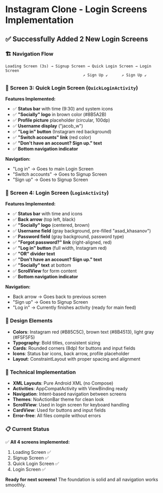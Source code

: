 # Instagram Clone - Login Screens Implementation

## ✅ Successfully Added 2 New Login Screens

### 🏗️ **Navigation Flow**
```
Loading Screen (3s) → Signup Screen → Quick Login Screen → Login Screen
                                  ↗ Sign Up ↙      ↗ Sign Up ↙
```

### 📱 **Screen 3: Quick Login Screen** (`QuickLoginActivity`)

**Features Implemented:**
- ✅ **Status bar** with time (9:30) and system icons  
- ✅ **"Socially" logo** in brown color (#8B5A2B)
- ✅ **Profile picture** placeholder (circular, 100dp) 
- ✅ **Username display** ("jacob_w")
- ✅ **"Log in" button** (Instagram red background)
- ✅ **"Switch accounts" link** (red color)
- ✅ **"Don't have an account? Sign up." text**
- ✅ **Bottom navigation indicator**

**Navigation:**
- "Log in" → Goes to main Login Screen
- "Switch accounts" → Goes to Signup Screen  
- "Sign up" → Goes to Signup Screen

### 📱 **Screen 4: Login Screen** (`LoginActivity`)

**Features Implemented:**
- ✅ **Status bar** with time and icons
- ✅ **Back arrow** (top left, black)
- ✅ **"Socially" logo** (centered, brown) 
- ✅ **Username field** (gray background, pre-filled "asad_khasanov")
- ✅ **Password field** (gray background, password type)
- ✅ **"Forgot password?" link** (right-aligned, red)
- ✅ **"Log in" button** (full width, Instagram red)
- ✅ **"OR" divider text**
- ✅ **"Don't have an account? Sign up." text**
- ✅ **"Socially" text** at bottom
- ✅ **ScrollView** for form content
- ✅ **Bottom navigation indicator**

**Navigation:**
- Back arrow → Goes back to previous screen
- "Sign up" → Goes to Signup Screen
- "Log in" → Currently finishes activity (ready for main feed)

### 🎨 **Design Elements**
- **Colors**: Instagram red (#B85C5C), brown text (#8B4513), light gray (#F5F5F5)
- **Typography**: Bold titles, consistent sizing
- **Cards**: Rounded corners (8dp) for buttons and input fields
- **Icons**: Status bar icons, back arrow, profile placeholder
- **Layout**: ConstraintLayout with proper spacing and alignment

### 🔧 **Technical Implementation**
- **XML Layouts**: Pure Android XML (no Compose)
- **Activities**: AppCompatActivity with ViewBinding ready
- **Navigation**: Intent-based navigation between screens  
- **Themes**: NoActionBar theme for clean look
- **ScrollView**: Used in login screen for keyboard handling
- **CardView**: Used for buttons and input fields
- **Error-free**: All files compile without errors

### 📋 **Current Status**
✅ **All 4 screens implemented:**
1. Loading Screen ✅
2. Signup Screen ✅  
3. Quick Login Screen ✅
4. Login Screen ✅

**Ready for next screens!** The foundation is solid and all navigation works smoothly.
